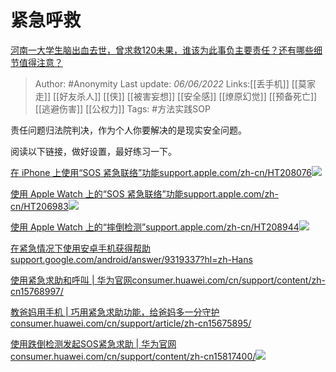 # 紧急呼救
[河南一大学生脑出血去世，曾求救120未果，谁该为此事负主要责任？还有哪些细节值得注意？](https://www.zhihu.com/question/535919601/answer/2513831837)

> Author: #Anonymity
> Last update: *06/06/2022*
> Links:[[丢手机]] [[莫家走]] [[好友杀人]] [[侠]] [[被害妄想]] [[安全感]] [[燎原幻觉]] [[预备死亡]] [[逃避伤害]] [[公权力]]
> Tags: #方法实践SOP

责任问题归法院判决，作为个人你要解决的是现实安全问题。

阅读以下链接，做好设置，最好练习一下。

[在 iPhone 上使用“SOS 紧急联络”功能​support.apple.com/zh-cn/HT208076![](https://pic2.zhimg.com/v2-2504cdef61b166bbe94150a073183291_120x160.jpg)](https://link.zhihu.com/?target=https%3A//support.apple.com/zh-cn/HT208076)

[使用 Apple Watch 上的“SOS 紧急联络”功能​support.apple.com/zh-cn/HT206983![](https://pic1.zhimg.com/v2-6b97af4a65bd36e0a93ff9a7b6b639c4_ipico.jpg)](https://link.zhihu.com/?target=https%3A//support.apple.com/zh-cn/HT206983)

[使用 Apple Watch 上的“摔倒检测”​support.apple.com/zh-cn/HT208944![](https://pic1.zhimg.com/v2-0efa4e0c5507f8fb41bceba5cc450bc8_ipico.jpg)](https://link.zhihu.com/?target=https%3A//support.apple.com/zh-cn/HT208944)

[在紧急情况下使用安卓手机获得帮助​support.google.com/android/answer/9319337?hl=zh-Hans](https://link.zhihu.com/?target=https%3A//support.google.com/android/answer/9319337%3Fhl%3Dzh-Hans)

[使用紧急求助和呼叫 | 华为官网​consumer.huawei.com/cn/support/content/zh-cn15768997/](https://link.zhihu.com/?target=https%3A//consumer.huawei.com/cn/support/content/zh-cn15768997/)

[教爸妈用手机 | 巧用紧急求助功能，给爸妈多一分守护​consumer.huawei.com/cn/support/article/zh-cn15675895/](https://link.zhihu.com/?target=https%3A//consumer.huawei.com/cn/support/article/zh-cn15675895/)

[使用跌倒检测发起SOS紧急求助 | 华为官网​consumer.huawei.com/cn/support/content/zh-cn15817400/![](https://pic4.zhimg.com/v2-62aafda8383594f4c76639e7bdaefa8b_120x160.jpg)](https://link.zhihu.com/?target=https%3A//consumer.huawei.com/cn/support/content/zh-cn15817400/)


